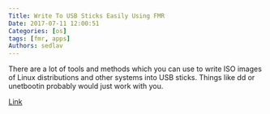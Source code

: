 ```yaml
---
Title: Write To USB Sticks Easily Using FMR
Date: 2017-07-11 12:00:51
Categories: [os]
tags: [fmr, apps]
Authors: sedlav
---
```


There are a lot of tools and methods which you can use to write ISO images of Linux distributions and other systems into USB sticks. Things like dd or unetbootin probably would just work with you.

[Link](https://fosspost.org/2017/07/11/write-usb-sticks-easily-using-fmr/)
